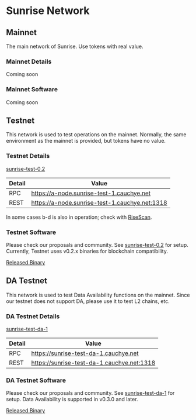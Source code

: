 # Sunrise Network

## Mainnet

The main network of Sunrise. Use tokens with real value.

### Mainnet Details

Coming soon

### Mainnet Software

Coming soon

## Testnet

This network is used to test operations on the mainnet. Normally, the same environment as the mainnet is provided, but tokens have no value.

### Testnet Details

[sunrise-test-0.2](https://github.com/sunriselayer/network/tree/main/sunrise-test-0.2)

| Detail | Value                                            |
| ------ | ------------------------------------------------ |
| RPC    | <https://a-node.sunrise-test-1.cauchye.net>      |
| REST   | <https://a-node.sunrise-test-1.cauchye.net:1318> |

In some cases b-d is also in operation; check with [RiseScan](https://testnet.risescan.sunriselayer.io/).

### Testnet Software

Please check our proposals and community. See [sunrise-test-0.2](https://github.com/sunriselayer/network/tree/main/sunrise-test-0.2) for setup.
Currently, Testnet uses v0.2.x binaries for blockchain compatibility.

[Released Binary](https://github.com/sunriselayer/sunrise/releases)

## DA Testnet

This network is used to test Data Availability functions on the mainnet.
Since our testnet does not support DA, please use it to test L2 chains, etc.

### DA Testnet Details

[sunrise-test-da-1](https://github.com/sunriselayer/network/tree/main/sunrise-test-da-1)

| Detail | Value                                        |
| ------ | -------------------------------------------- |
| RPC    | <https://sunrise-test-da-1.cauchye.net>      |
| REST   | <https://sunrise-test-da-1.cauchye.net:1318> |

### DA Testnet Software

Please check our proposals and community. See [sunrise-test-da-1](https://github.com/sunriselayer/network/tree/main/sunrise-test-da-1) for setup.
Data Availability is supported in v0.3.0 and later.

[Released Binary](https://github.com/sunriselayer/sunrise/releases)
